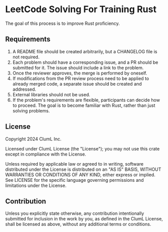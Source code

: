 # LeetCode Solving For Training Rust

The goal of this process is to improve Rust proficiency.

## Requirements

1. A README file should be created arbitrarily, but a CHANGELOG file is not required.
2. Each problem should have a corresponding issue, and a PR should be submitted for it. The issue should include a link to the problem.
3. Once the reviewer approves, the merge is performed by oneself.
4. If modifications from the PR review process need to be applied to already merged code, a separate issue should be created and addressed.
5. External libraries should not be used.
6. If the problem's requirements are flexible, participants can decide how to proceed. The goal is to become familiar with Rust, rather than just solving problems.

## License

Copyright 2024 ClumL Inc.

Licensed under ClumL License (the "License");
you may not use this crate except in compliance with the License.

Unless required by applicable law or agreed to in writing, software distributed
under the License is distributed on an "AS IS" BASIS, WITHOUT WARRANTIES OR
CONDITIONS OF ANY KIND, either express or implied. See LICENSE for
the specific language governing permissions and limitations under the License.

## Contribution

Unless you explicitly state otherwise, any contribution intentionally submitted
for inclusion in the work by you, as defined in the ClumL License, shall be licensed as above, without any additional
terms or conditions.
